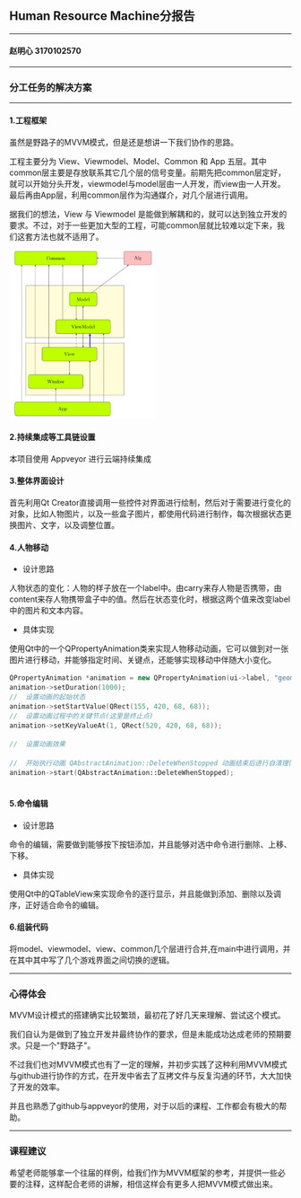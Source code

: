 ## Human Resource Machine分报告

----

#### 赵明心    3170102570

------

### 分工任务的解决方案

-----

#### 1.工程框架

虽然是野路子的MVVM模式，但是还是想讲一下我们协作的思路。

工程主要分为 View、Viewmodel、Model、Common 和 App 五层。其中common层主要是存放联系其它几个层的信号变量。前期先把common层定好，就可以开始分头开发，viewmodel与model层由一人开发，而view由一人开发。最后再由App层，利用common层作为沟通媒介，对几个层进行调用。

据我们的想法，View 与 Viewmodel 是能做到解耦和的，就可以达到独立开发的要求。不过，对于一些更加大型的工程，可能common层就比较难以定下来，我们这套方法也就不适用了。

![mvvm](测试图片/mvvm.png)

#### 2.持续集成等工具链设置

本项目使用 Appveyor 进行云端持续集成

#### 3.整体界面设计

首先利用Qt Creator直接调用一些控件对界面进行绘制，然后对于需要进行变化的对象，比如人物图片，以及一些盒子图片，都使用代码进行制作，每次根据状态更换图片、文字，以及调整位置。

#### 4.人物移动

- 设计思路

人物状态的变化：人物的样子放在一个label中。由carry来存人物是否携带，由content来存人物携带盒子中的值。然后在状态变化时，根据这两个值来改变label中的图片和文本内容。

- 具体实现

使用Qt中的一个QPropertyAnimation类来实现人物移动动画，它可以做到对一张图片进行移动，并能够指定时间、关键点，还能够实现移动中伴随大小变化。

```c++
QPropertyAnimation *animation = new QPropertyAnimation(ui->label, "geometry");
animation->setDuration(1000);
//  设置动画的起始状态
animation->setStartValue(QRect(155, 420, 68, 68));
//  设置动画过程中的关键节点(这里是终止点)
animation->setKeyValueAt(1, QRect(520, 420, 68, 68));

//  设置动画效果

//  开始执行动画 QAbstractAnimation::DeleteWhenStopped 动画结束后进行自清理(效果就好像智能指针里的自动delete animation)
animation->start(QAbstractAnimation::DeleteWhenStopped);
   
```

#### 5.命令编辑

- 设计思路

命令的编辑，需要做到能够按下按钮添加，并且能够对选中命令进行删除、上移、下移。

- 具体实现

使用Qt中的QTableView来实现命令的逐行显示，并且能做到添加、删除以及调序，正好适合命令的编辑。

#### 6.组装代码

将model、viewmodel、view、common几个层进行合并,在main中进行调用，并在其中其中写了几个游戏界面之间切换的逻辑。

----

### 心得体会

MVVM设计模式的搭建确实比较繁琐，最初花了好几天来理解、尝试这个模式。

我们自认为是做到了独立开发并最终协作的要求，但是未能成功达成老师的预期要求。只是一个"野路子"。

不过我们也对MVVM模式也有了一定的理解，并初步实践了这种利用MVVM模式与github进行协作的方式，在开发中省去了互拷文件与反复沟通的环节，大大加快了开发的效率。

并且也熟悉了github与appveyor的使用，对于以后的课程、工作都会有极大的帮助。

-----

### 课程建议

希望老师能够拿一个往届的样例，给我们作为MVVM框架的参考，并提供一些必要的注释，这样配合老师的讲解，相信这样会有更多人把MVVM模式做出来。